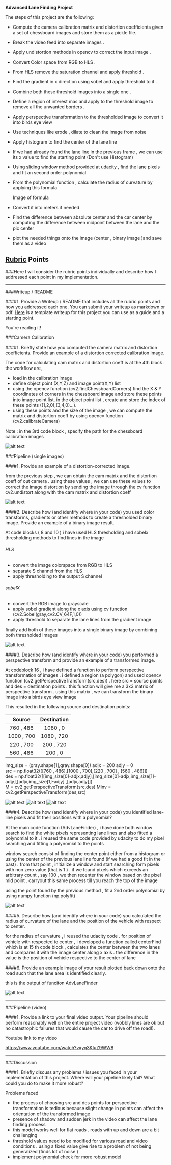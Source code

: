 **Advanced Lane Finding Project**

The steps of this project are the following:

* Compute the camera calibration matrix and distortion coefficients given a set of chessboard images and store them as a pickle file.
* Break the video feed into separate images .
* Apply undistortion methods in opencv to correct the input image .
* Convert Color space from RGB to HLS .
* From HLS remove the saturation channel and apply threshold .
* Find the gradient in x direction using sobel and apply threshold to it .
* Combine both these threshold images into a single one .
* Define a region of interest mas and apply to the threshold image to remove all the unwanted borders .
* Apply perspective transformation to the thresholded image to convert it into birds eye view
* Use techniques like erode , dilate to clean the image from noise
* Apply histogram to find the center of the lane line
* If we had already found the lane line in the previous frame , we can use its x value to find the starting point (Don't use Histogram)
* Using sliding window method provided at udacity , find the lane pixels and fit an second order polynomial
* From the polynomial function , calculate the radius of curvature by applying this formula

    Image of formula
* Convert it into meters if needed
* Find the difference between absolute center and the car center by computing the difference between midpoint between the lane and the pic center

* plot the needed things onto the image (center , binary image )and save them as a video


[//]: # (Image References)

[image1]: ./img/undistorted.jpg "Undistorted"
[image2]: ./img/distorted.jpg "distorted"
[image3]: ./img/binaryimg.jpg "binaryimg"
[image4]: ./img/perspective1.jpg "perspective1"
[image5]: ./img/perspective2.jpg "perspective2"
[image6]: ./img/perspective3.jpg "perspective3"
[image7]: ./img/window.jpg "window"
[image8]: ./img/final.jpg "final"


## [Rubric](https://review.udacity.com/#!/rubrics/571/view) Points
###Here I will consider the rubric points individually and describe how I addressed each point in my implementation.  

---
###Writeup / README

####1. Provide a Writeup / README that includes all the rubric points and how you addressed each one.  You can submit your writeup as markdown or pdf.  [Here](https://github.com/udacity/CarND-Advanced-Lane-Lines/blob/master/writeup_template.md) is a template writeup for this project you can use as a guide and a starting point.  

You're reading it!

###Camera Calibration

####1. Briefly state how you computed the camera matrix and distortion coefficients. Provide an example of a distortion corrected calibration image.

The code for calculating cam matrix and distortion coeff is at the 4th block . the workflow are,
* load in the calibration image
* define object point (X,Y,Z) and image point(X,Y) list
* using the opencv function (cv2.findChessboardCorners) find the X & Y coordinates of corners in the chessboard image and store these points into image point list. in the object point list , create and store the index of these points ((1,2,0),(3,4,0)...). 
* using these points and the size of the image , we can compute the matrix and distortion coeff by using opencv function (cv2.calibrateCamera)

Note : in the 3rd code block , specify the path for the chessboard calibration images

 

![alt text][image1]

###Pipeline (single images)

####1. Provide an example of a distortion-corrected image.

from the previous step , we can obtain the cam matrix and the distortion coeff of out camera . using these values , we can use these values to correct the image distortion by sending the image through the cv function cv2.undistort along with the cam matrix and distortion coeff



![alt text][image2]



####2. Describe how (and identify where in your code) you used color transforms, gradients or other methods to create a thresholded binary image.  Provide an example of a binary image result.

At code blocks ( 8 and 10 ) i have used HLS thresholding and sobelx thresholding methods to find lines in the image

###### HLS 
* convert the image colorspace from RGB to HLS
* separate S channel from the HLS
* apply thresholding to the output S channel

###### sobelX
* convert the RGB image to grayscale
* apply sobel gradient along the x axis using cv function (cv2.Sobel(gray,cv2.CV_64F,1,0))
* apply threshold to separate the lane lines from the gradient image

finally add both of these images into a single binary image by combining both thresholded images

![alt text][image4]

####3. Describe how (and identify where in your code) you performed a perspective transform and provide an example of a transformed image.

At codeblock 16 , i have defined a function to perform perspective transformation of images . i defined a region (a polygon) and used opencv function (cv2.getPerspectiveTransform(src,des)) . here src = source points and des = destination points . this function will give me a  3x3 matrix of perspective transform . using this matrix , we can transform the binary image into a birds eye view image

This resulted in the following source and destination points:

| Source        | Destination   | 
|:-------------:|:-------------:| 
| 760 , 486      | 1080 ,    0        | 
| 1000 , 700      | 1080 ,   720      |
| 220 , 700     |  200  , 720     |
| 560 , 486      | 200   ,  0       |

img_size = (gray.shape[1],gray.shape[0])
adjx = 200
adjy = 0    
src = np.float32([[760 , 486],[1000 , 700],[220 , 700] , [560 , 486]])        
des = np.float32([[img_size[0]-adjx,adjy],[img_size[0]-adjx,img_size[1]-adjy],[adjx,img_size[1]-adjy] ,[adjx,adjy]])        
M = cv2.getPerspectiveTransform(src,des)
Minv = cv2.getPerspectiveTransform(des,src)


![alt text][image4]
![alt text][image5]
![alt text][image6]

####4. Describe how (and identify where in your code) you identified lane-line pixels and fit their positions with a polynomial?

At the main code function (AdvLaneFinder) , i have done both  window search to find the white pixels representing lane lines and also fitted a polynomial to it . i reused the same code provided by udacity to do my pixel searching and fitting a polynomial to the points 

window search consist of finding the center point either from a histogram or using the center of the previous lane line found (if we had a good fit in the past) . from that point , initialize a window and start searching form pixels with non zero value (that is 1 ) . if we found pixels which exceeds an arbitrary count , say 100 , we then recenter the window based on the pixel mid point . carryout this same process till you reach the top of the image 

using the point found by the previous method , fit a 2nd order polynomial by using numpy function (np.polyfit)

![alt text][image7]

####5. Describe how (and identify where in your code) you calculated the radius of curvature of the lane and the position of the vehicle with respect to center.

for the radius of curvature , i reused the udacity code . for position of vehicle with respected to center , i developed a function called centerFind which is at 15 th code block , calculates the center between the two lanes and compares it with the image center along x axis . the difference in the value is the position of vehicle respective to the center of lane

####6. Provide an example image of your result plotted back down onto the road such that the lane area is identified clearly.

this is the output of funciton AdvLaneFinder

![alt text][image8]

---

###Pipeline (video)

####1. Provide a link to your final video output.  Your pipeline should perform reasonably well on the entire project video (wobbly lines are ok but no catastrophic failures that would cause the car to drive off the road!).

Youtube link to my video

https://www.youtube.com/watch?v=yq3KIuZ9WW8

---

###Discussion

####1. Briefly discuss any problems / issues you faced in your implementation of this project.  Where will your pipeline likely fail?  What could you do to make it more robust?

Problems faced 

* the process of choosing src and des points for perspective transformation is tedious because slight change in points can affect the orientation of the transformed image
* presence of shadow and sudden jerk in the video can affect the lane finding process
* this model works well for flat roads . roads with up and down are a bit challenging 
* threshold values need to be modified for various road and video conditions . using a fixed value give rise to a problem of not being generalized (finds lot of noise )
* implement polynomial check for more robust model

